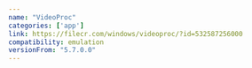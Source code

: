 ```yaml
---
name: "VideoProc"
categories: ['app']
link: https://filecr.com/windows/videoproc/?id=532587256000
compatibility: emulation
versionFrom: "5.7.0.0"
---
```


